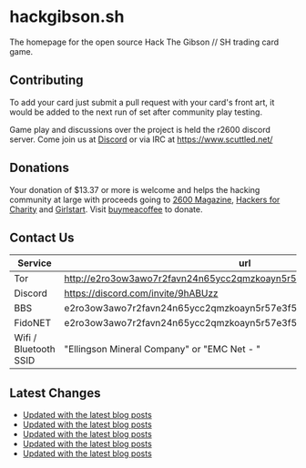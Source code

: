 # hackgibson.sh
The homepage for the open source Hack The Gibson // SH trading card game.


## Contributing

To add your card just submit a pull request with your card's front art, it would be added to the next run of set after community play testing.

Game play and discussions over the project is held the r2600 discord server. Come join us at [Discord](https://discord.com/invite/9hABUzz) or via IRC at https://www.scuttled.net/


## Donations

Your donation of $13.37 or more is welcome and helps the hacking community at large with proceeds going to [2600 Magazine](https://2600.com/), [Hackers for Charity](https://hackersforcharity.org) and [Girlstart](https://girlstart.org).  Visit [buymeacoffee](https://www.buymeacoffee.com/hackgibson.sh) to donate.


## Contact Us

Service | url
-|-
Tor | http://e2ro3ow3awo7r2favn24n65ycc2qmzkoayn5r57e3f56nvjwdcgg32ad.onion
Discord | https://discord.com/invite/9hABUzz
BBS | e2ro3ow3awo7r2favn24n65ycc2qmzkoayn5r57e3f56nvjwdcgg32ad.onion:23
FidoNET | e2ro3ow3awo7r2favn24n65ycc2qmzkoayn5r57e3f56nvjwdcgg32ad.onion:24554
Wifi / Bluetooth SSID | "Ellingson Mineral Company" or "EMC Net - <fidonet address>"

## Latest Changes
<!-- BLOG-POST-LIST:START -->
- [Updated with the latest blog posts](https://github.com/DFW2600/hackgibson.sh/commit/7316b845709b4dab1732f837cfe89778545af2e4)
- [Updated with the latest blog posts](https://github.com/DFW2600/hackgibson.sh/commit/2c311e1faca3245aa29d1956ced797622c12b3e6)
- [Updated with the latest blog posts](https://github.com/DFW2600/hackgibson.sh/commit/d2dd8a62424e67f07641edb67f5d956b210875c9)
- [Updated with the latest blog posts](https://github.com/DFW2600/hackgibson.sh/commit/2208961b8e37844b042a6133577cd4424817a54c)
- [Updated with the latest blog posts](https://github.com/DFW2600/hackgibson.sh/commit/1b5cfd96e2255d019e795b8c0d3a5351b62e5b33)
<!-- BLOG-POST-LIST:END -->

